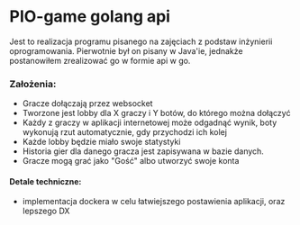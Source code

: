 # PIO-game golang api

Jest to realizacja programu pisanego na zajęciach z podstaw inżynierii oprogramowania. Pierwotnie był on pisany w Java'ie, jednakże postanowiłem zrealizować go w formie api w go.

### Założenia:

- Gracze dołączają przez websocket
- Tworzone jest lobby dla X graczy i Y botów, do którego można dołączyć
- Każdy z graczy w aplikacji internetowej może odgadnąć wynik, boty wykonują rzut automatycznie, gdy przychodzi ich kolej
- Każde lobby będzie miało swoje statystyki
- Historia gier dla danego gracza jest zapisywana w bazie danych.
- Gracze mogą grać jako "Gość" albo utworzyć swoje konta

#### Detale techniczne:

- implementacja dockera w celu łatwiejszego postawienia aplikacji, oraz lepszego DX

